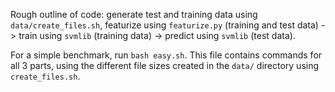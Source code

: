 Rough outline of code: generate test and training data using `data/create_files.sh`, 
featurize using `featurize.py` (training and test data) -> train using 
`svmlib` (training data) -> predict using `svmlib` (test data).

For a simple benchmark, run `bash easy.sh`. This file contains commands for all 3 parts, 
using the different file sizes created in the `data/` directory using `create_files.sh`.
